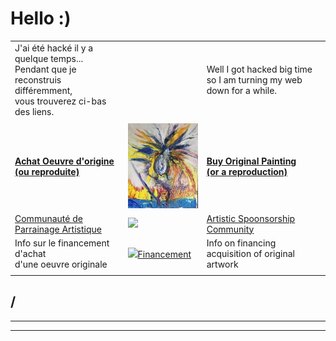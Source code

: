 # Hello :)






|       |       |       |
|  ---  |  ---  |  ---  |
|  J'ai été hacké il y a quelque temps... <br>Pendant que je reconstruis différemment,<br> vous trouverez ci-bas des liens.     |       |    Well I got hacked big time<br> so I am turning my web<br> down for a while.   |
|       |       |       |
|    **[Achat Oeuvre d'origine <br>(ou reproduite)](https://www.artpal.com/jgisabelleart)**|  [![](./img/acrylics-painting/ap_articol_no_01__20x24__220320__tn.jpg)](https://www.artpal.com/jgisabelleart)     |   **[Buy Original Painting <br>(or a reproduction)](https://www.artpal.com/jgisabelleart)**     |
|    [Communauté de Parrainage Artistique](https://www.patreon.com/jgisabelleart)    |  ![](http://img.jgwill.com/ico/dotted-map-blue.png)     |    [Artistic Spoonsorship Community](https://www.patreon.com/jgisabelleart)    |
|Info sur le financement d'achat <br>d'une oeuvre originale |   [![](./ico/icons8-money-box-52.png)Financement](financement.md)     | Info on financing acquisition of original artwork      |
|       |       |       |



## /

<!-- ### I am presently working in developping my style using various AI I trained.

#### here is one of my creation made from a Dali's inspiration : 

[![](0050_untitled_1937__us33_sdw_v02_1111x___150k_sdw_v02_2100x___135k__mtn.jpg)](0050_untitled_1937__us33_sdw_v02_1111x___150k_sdw_v02_2100x___135k.jpg) -->


<!-- Global site tag (gtag.js) - Google Analytics -->
<script async src="https://www.googletagmanager.com/gtag/js?id=G-KN1XRLTTQ0"></script>
<script>
  window.dataLayer = window.dataLayer || [];
  function gtag(){dataLayer.push(arguments);}
  gtag('js', new Date());

  gtag('config', 'G-KN1XRLTTQ0');
</script>

----



----


  
  
  
  
  
  
  
  
  
  
  
  
  
  
  
  


<!-- 
[test-CRM](test-crm.html) | [test-SaleIQ](test-saleiq.html) -->
